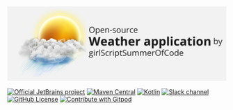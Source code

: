 <div align="center" dir="auto">
  <themed-picture data-catalyst-inline="true" data-catalyst=""><picture>
    <img alt="Ktor logo" src="https://github.com/Nayanpatel48/weatherApp_rapidApi_Project/blob/main/image_md1.jpg?raw=true" style="visibility:visible;max-width:100%;">
  </picture></themed-picture>
</div>
<p dir="auto"><a href="https://confluence.jetbrains.com/display/ALL/JetBrains+on+GitHub" rel="nofollow"><img src="https://camo.githubusercontent.com/1c0c0252ba920d6cc814633ecba4ed6565e277ed2fd175cbdd8061342b99c4bc/687474703a2f2f6a622e67672f6261646765732f6f6666696369616c2e737667" alt="Official JetBrains project" data-canonical-src="http://jb.gg/badges/official.svg" style="max-width: 100%;"></a>
<a href="https://mvnrepository.com/artifact/io.ktor" rel="nofollow"><img src="https://camo.githubusercontent.com/a6921eee7e704ddfecbedf6788ce4125555206ae55d2e388530854bb9ef74ada/68747470733a2f2f696d672e736869656c64732e696f2f6d6176656e2d63656e7472616c2f762f696f2e6b746f722f6b746f72" alt="Maven Central" data-canonical-src="https://img.shields.io/maven-central/v/io.ktor/ktor" style="max-width: 100%;"></a>
<a href="http://kotlinlang.org" rel="nofollow"><img src="https://camo.githubusercontent.com/fd41929387acecfa1a9676ed10e9fffcb1cc8e17d19756ae958b470e564f4824/68747470733a2f2f696d672e736869656c64732e696f2f62616467652f6b6f746c696e2d312e382e32322d626c75652e7376673f6c6f676f3d6b6f746c696e" alt="Kotlin" data-canonical-src="https://img.shields.io/badge/kotlin-1.8.22-blue.svg?logo=kotlin" style="max-width: 100%;"></a>
<a href="https://kotlinlang.slack.com/messages/ktor/" rel="nofollow"><img src="https://camo.githubusercontent.com/172e6fe8e707cdf14e310238fdb982af2e7e1496f89eaef29643380251a1e6f7/68747470733a2f2f696d672e736869656c64732e696f2f62616467652f636861742d736c61636b2d677265656e2e7376673f6c6f676f3d736c61636b" alt="Slack channel" data-canonical-src="https://img.shields.io/badge/chat-slack-green.svg?logo=slack" style="max-width: 100%;"></a>
<a href="http://www.apache.org/licenses/LICENSE-2.0" rel="nofollow"><img src="https://camo.githubusercontent.com/b66caf0ac6870e64c7259ca6457b26329455134b30ffa276b963349176bfdd9d/68747470733a2f2f696d672e736869656c64732e696f2f62616467652f6c6963656e73652d4170616368652532304c6963656e7365253230322e302d626c75652e7376673f7374796c653d666c6174" alt="GitHub License" data-canonical-src="https://img.shields.io/badge/license-Apache%20License%202.0-blue.svg?style=flat" style="max-width: 100%;"></a>
<a href="https://gitpod.io/#https://github.com/ktorio/ktor" rel="nofollow"><img src="https://camo.githubusercontent.com/0d7732e52b61dbd3b8c3e8957089071d3806b2094e698ac3d7505dc628ac69b7/68747470733a2f2f696d672e736869656c64732e696f2f62616467652f436f6e74726962757465253230776974682d476974706f642d3930386138353f6c6f676f3d676974706f64" alt="Contribute with Gitpod" data-canonical-src="https://img.shields.io/badge/Contribute%20with-Gitpod-908a85?logo=gitpod" style="max-width: 100%;"></a></p>